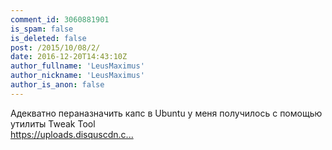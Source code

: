 ```yaml
---
comment_id: 3060881901
is_spam: false
is_deleted: false
post: /2015/10/08/2/
date: 2016-12-20T14:43:10Z
author_fullname: 'LeusMaximus'
author_nickname: 'LeusMaximus'
author_is_anon: false
---
```


<p>Адекватно пераназначить капс в Ubuntu у меня получилось с помощью утилиты Tweak Tool<br> <a href="https://uploads.disquscdn.com/images/b7fe155ef8a129a66ea3bec308ccbc0798be4fbf6b0ceeaa9ee197fb07f9f2d0.png" rel="nofollow noopener" title="https://uploads.disquscdn.com/images/b7fe155ef8a129a66ea3bec308ccbc0798be4fbf6b0ceeaa9ee197fb07f9f2d0.png">https://uploads.disquscdn.c...</a></p>
